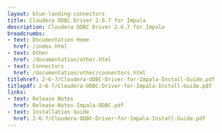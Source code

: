 ```yaml
---
layout: blue-landing-connectors
title: Cloudera ODBC Driver 2.6.7 for Impala
description: Cloudera ODBC Driver 2.6.7 for Impala
breadcrumbs:
- text: Documentation Home
  href: /index.html
- text: Other
  href: /documentation/other.html
- text: Connectors
  href: /documentation/other/connectors.html
titlehref: 2-6-7/Cloudera-ODBC-Driver-for-Impala-Install-Guide.pdf
titlepdf: 2-6-7/Cloudera-ODBC-Driver-for-Impala-Install-Guide.pdf
links:
- text: Release Notes
  href: Release-Notes-Impala-ODBC.pdf
- text: Installation Guide
  href: 2-6-7/Cloudera-ODBC-Driver-for-Impala-Install-Guide.pdf
---
```

